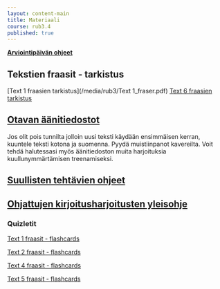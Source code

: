 ```yaml
---
layout: content-main
title: Materiaali
course: rub3.4
published: true
---
```

**[Arviointipäivän ohjeet](/media/rub3/Kertaustehtävät.pdf)**

## Tekstien fraasit - tarkistus

[Text 1 fraasien tarkistus](/media/rub3/Text 1_fraser.pdf)
[Text 6 fraasien tarkistus](/media/rub3/Text6_fraser.pdf)

## [Otavan äänitiedostot](http://tiedostot.otava.fi/aanet/fokus3/)

Jos olit pois tunnilta jolloin uusi teksti käydään ensimmäisen kerran, kuuntele teksti kotona ja suomenna. Pyydä muistiinpanot kavereilta. Voit tehdä halutessasi myös äänitiedoston muita harjoituksia kuullunymmärtämisen treenamiseksi.

## [Suullisten tehtävien ohjeet](/media/rub5/Suullisen_ohjeet.pdf)

## [Ohjattujen kirjoitusharjoitusten yleisohje](/media/rub3/OKH_ohje.pdf)

### Quizletit

[Text 1 fraasit - flashcards](https://quizlet.com/_3sjghh)

[Text 2 fraasit - flashcards](https://quizlet.com/_3sjh8o)

[Text 4 fraasit - flashcards](https://quizlet.com/_3sjhle)

[Text 5 fraasit - flashcards](https://quizlet.com/_3sji2c)
